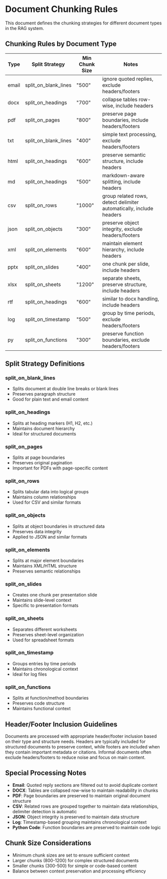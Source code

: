 # Document Chunking Rules

This document defines the chunking strategies for different document types in the RAG system.

## Chunking Rules by Document Type

| Type | Split Strategy | Min Chunk Size | Notes |
|------|---------------|----------------|-------|
| email | split_on_blank_lines | "500" | ignore quoted replies, exclude headers/footers |
| docx | split_on_headings | "700" | collapse tables row-wise, include headers |
| pdf | split_on_pages | "800" | preserve page boundaries, include headers/footers |
| txt | split_on_blank_lines | "400" | simple text processing, exclude headers/footers |
| html | split_on_headings | "600" | preserve semantic structure, include headers |
| md | split_on_headings | "500" | markdown-aware splitting, include headers |
| csv | split_on_rows | "1000" | group related rows, detect delimiter automatically, include headers |
| json | split_on_objects | "300" | preserve object integrity, exclude headers/footers |
| xml | split_on_elements | "600" | maintain element hierarchy, include headers |
| pptx | split_on_slides | "400" | one chunk per slide, include headers |
| xlsx | split_on_sheets | "1200" | separate sheets, preserve structure, include headers |
| rtf | split_on_headings | "600" | similar to docx handling, include headers |
| log | split_on_timestamp | "500" | group by time periods, exclude headers/footers |
| py | split_on_functions | "300" | preserve function boundaries, exclude headers/footers |

## Split Strategy Definitions

### split_on_blank_lines
- Splits document at double line breaks or blank lines
- Preserves paragraph structure
- Good for plain text and email content

### split_on_headings
- Splits at heading markers (H1, H2, etc.)
- Maintains document hierarchy
- Ideal for structured documents

### split_on_pages
- Splits at page boundaries
- Preserves original pagination
- Important for PDFs with page-specific content

### split_on_rows
- Splits tabular data into logical groups
- Maintains column relationships
- Used for CSV and similar formats

### split_on_objects
- Splits at object boundaries in structured data
- Preserves data integrity
- Applied to JSON and similar formats

### split_on_elements
- Splits at major element boundaries
- Maintains XML/HTML structure
- Preserves semantic relationships

### split_on_slides
- Creates one chunk per presentation slide
- Maintains slide-level context
- Specific to presentation formats

### split_on_sheets
- Separates different worksheets
- Preserves sheet-level organization
- Used for spreadsheet formats

### split_on_timestamp
- Groups entries by time periods
- Maintains chronological context
- Ideal for log files

### split_on_functions
- Splits at function/method boundaries
- Preserves code structure
- Maintains functional context

## Header/Footer Inclusion Guidelines

Documents are processed with appropriate header/footer inclusion based on their type and structure needs. Headers are typically included for structured documents to preserve context, while footers are included when they contain important metadata or citations. Informal documents often exclude headers/footers to reduce noise and focus on main content.

## Special Processing Notes

- **Email**: Quoted reply sections are filtered out to avoid duplicate content
- **DOCX**: Tables are collapsed row-wise to maintain readability in chunks
- **PDF**: Page boundaries are preserved to maintain original document structure
- **CSV**: Related rows are grouped together to maintain data relationships, delimiter detection is automatic
- **JSON**: Object integrity is preserved to maintain data structure
- **Log**: Timestamp-based grouping maintains chronological context
- **Python Code**: Function boundaries are preserved to maintain code logic

## Chunk Size Considerations

- Minimum chunk sizes are set to ensure sufficient context
- Larger chunks (800-1200) for complex structured documents
- Smaller chunks (300-500) for simple or code-based content
- Balance between context preservation and processing efficiency